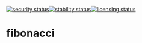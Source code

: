 [![security status](https://meterian.io/badge/pb/b5fee575-d141-46a2-b408-1689b0d948d8/security)](https://meterian.io/projects/?pid=b5fee575-d141-46a2-b408-1689b0d948d8)[![stability status](https://meterian.io/badge/pb/b5fee575-d141-46a2-b408-1689b0d948d8/stability)](https://meterian.io/projects/?pid=b5fee575-d141-46a2-b408-1689b0d948d8)[![licensing status](https://meterian.io/badge/pb/b5fee575-d141-46a2-b408-1689b0d948d8/licensing)](https://meterian.io/projects/?pid=b5fee575-d141-46a2-b408-1689b0d948d8)
# fibonacci
